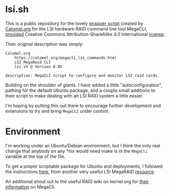 # lsi.sh

This is a public repository for the lovely [wrapper script](https://calomel.org/megacli_lsi_commands.html) created by [Calomel.org](https://calomel.org/) for the LSI hardware RAID command line tool MegaCLI, [provided](https://calomel.org/calomel_at.html) Creative Commons Attribution-ShareAlike 4.0 International [license](http://creativecommons.org/licenses/by-sa/4.0/).

Their original description was simply:

```
Calomel.org 
    https://calomel.org/megacli_lsi_commands.html
    LSI MegaRaid CLI 
    lsi.sh @ Version 0.05

description: MegaCLI script to configure and monitor LSI raid cards.
```

Building on the shoulder of giants. I have added a little
"autoconfiguration", pathing for the default Ubuntu package, and a
couple small additions to their script to make dealing with an LSI
RAID system a little easier.

I'm hoping by putting this out there to encourage further development and extensions to try and bring `MegaCLI` under control.

# Environment

I'm working under an Ubuntu/Debian environment, but I think the only
real change that anybody on any \*nix would need make is in the
`MegaCli` variable at the top of the file.

To get a proper scriptable package for Ubuntu and deployments, I
followed the
instructions [here](http://hwraid.le-vert.net/wiki/DebianPackages),
from another very useful LSI
MegaRAID [resource](http://hwraid.le-vert.net/wiki/LSIMegaRAIDSAS).

An additional shout out to the useful RAID wiki on kernel.org for [their information](https://raid.wiki.kernel.org/index.php/Hardware_Raid_Setup_using_MegaCli) on MegaCli.

